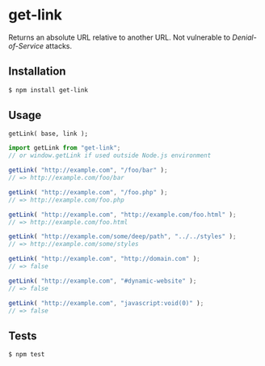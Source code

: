 # get-link

Returns an absolute URL relative to another URL. Not vulnerable to *Denial-of-Service* attacks.

## Installation

```bash
$ npm install get-link
```

## Usage

`getLink( base, link );`

```javascript
import getLink from "get-link";
// or window.getLink if used outside Node.js environment

getLink( "http://example.com", "/foo/bar" );
// => http://example.com/foo/bar

getLink( "http://example.com", "/foo.php" );
// => http://example.com/foo.php

getLink( "http://example.com", "http://example.com/foo.html" );
// => http://example.com/foo.html

getLink( "http://example.com/some/deep/path", "../../styles" );
// => http://example.com/some/styles

getLink( "http://example.com", "http://domain.com" );
// => false

getLink( "http://example.com", "#dynamic-website" );
// => false

getLink( "http://example.com", "javascript:void(0)" );
// => false
```

## Tests

```bash
$ npm test
```
